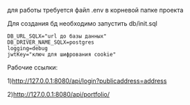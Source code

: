для работы требуется файл 
.env
в корневой папке проекта

Для создания бд необходимо запустить db/init.sql

```
DB_URL_SQLX="url до базы данных"
DB_DRIVER_NAME_SQLX=postgres
logging=debug
jwtKey="ключ для шифрования cookie"
```

Рабочие ссылки:

1)http://127.0.0.1:8080/api/login?publicaddress=address

2)http://127.0.0.1:8080/api/portfolio/